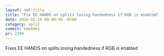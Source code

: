 ```yaml
---
layout: qmk-title
title: "Fix EE HANDS on splits losing handedness if RGB is enabled"
date: 2018-02-16 00:00:00 -0500
category: split
commit: b0e8de1
pr: 2399
---
```


Fixes EE HANDS on splits losing handedness if RGB is enabled
